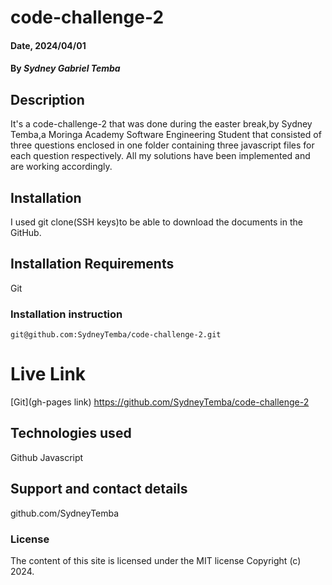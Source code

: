 # code-challenge-2

#### Date, 2024/04/01

#### By *Sydney Gabriel Temba*

## Description
It's a code-challenge-2 that was done during the easter break,by Sydney Temba,a Moringa Academy Software Engineering Student that consisted of three questions enclosed in one folder containing three javascript files for each question respectively. All my solutions have been implemented and are working accordingly.

## Installation
I used git clone(SSH keys)to be able to download the documents in the GitHub.

## Installation Requirements
Git

### Installation instruction
```
git@github.com:SydneyTemba/code-challenge-2.git

```

# Live Link
[Git](gh-pages link)
https://github.com/SydneyTemba/code-challenge-2

## Technologies used
Github
Javascript

## Support and contact details
github.com/SydneyTemba

### License
The content of this site is licensed under the MIT license
Copyright (c) 2024.



















